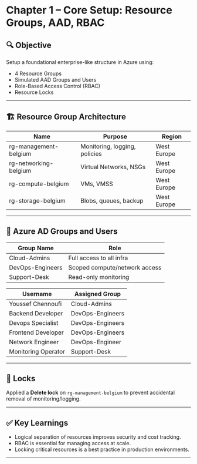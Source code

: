 # Chapter 1 – Core Setup: Resource Groups, AAD, RBAC

## 🔍 Objective
Setup a foundational enterprise-like structure in Azure using:
- 4 Resource Groups
- Simulated AAD Groups and Users
- Role-Based Access Control (RBAC)
- Resource Locks

---

## 🏗️ Resource Group Architecture

| Name                  | Purpose                       | Region      |
|-----------------------|-------------------------------|-------------|
| rg-management-belgium | Monitoring, logging, policies | West Europe |
| rg-networking-belgium | Virtual Networks, NSGs        | West Europe |
| rg-compute-belgium    | VMs, VMSS | West Europe       |             |
| rg-storage-belgium    | Blobs, queues, backup         | West Europe |


---

## 👥 Azure AD Groups and Users

| Group Name        | Role                          |
|-------------------|-------------------------------|
| Cloud-Admins      | Full access to all infra      |
| DevOps-Engineers  | Scoped compute/network access |
| Support-Desk      | Read-only monitoring          |

| Username            | Assigned Group    |
|---------------------|-------------------|
| Youssef Chennoufi   | Cloud-Admins      |
| Backend Developer   | DevOps-Engineers  |
| Devops Specialist   | DevOps-Engineers  |
| Frontend Developer  | DevOps-Engineers  |
| Network Engineer    | DevOps-Engineer   |
| Monitoring Operator | Support-Desk      |


---

## 🔐 Locks

Applied a **Delete lock** on `rg-management-belgium` to prevent accidental removal of monitoring/logging.

---

## ✅ Key Learnings

- Logical separation of resources improves security and cost tracking.
- RBAC is essential for managing access at scale.
- Locking critical resources is a best practice in production environments.

---


